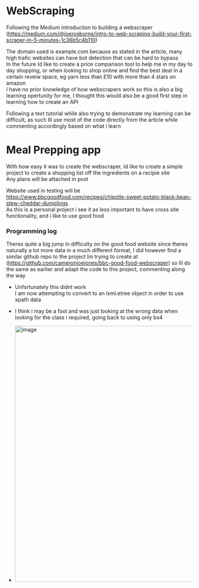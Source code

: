 # WebScraping
Following the Medium introduction to building a webscraper (https://medium.com/@joerosborne/intro-to-web-scraping-build-your-first-scraper-in-5-minutes-1c36b5c4b110)

The domain used is example.com because as stated in the article, many high trafic websites can have bot detection that can be hard to bypass  
In the future Id like to create a price comparison tool to help me in my day to day shopping, or when looking to shop online and find the best deal in a certain reveiw space, eg yarn less than £10 with more than 4 stars on amazon  
I have no prior knowledge of how webscrapers work so this is also a big learning opertunity for me, I thought this would also be a good first step in learning how to create an API  

Following a text tutorial while also trying to demonstrate my learning can be difficult, as such Ill use most of the code directly from the article while commenting accordingly based on what i learn  


# Meal Prepping app

With how easy it was to create the webscraper, Id like to create a simple project to create a shopping list off the ingredients on a recipie site  
Any plans will be attached in post  

Website used in testing will be https://www.bbcgoodfood.com/recipes/chipotle-sweet-potato-black-bean-stew-cheddar-dumplings  
As this is a personal project i see it as less important to have cross site functionality, and i like to use good food

### Programming log
Theres quite a big jump in difficulty on the good food website since theres naturally a lot more data in a much different format, I did however find a similar github repo to the project Im trying to create at (https://github.com/cameronjoejones/bbc-good-food-webscraper) so Ill do the same as earlier and adapt the code to this project, commenting along the way  
- Unfortunately this didnt work  
I am now attempting to convert to an lxml.etree object in order to use xpath data
- I think i may be a fool and was just looking at the wrong data when looking for the class i required, going back to using only bs4

- <img width="1292" height="691" alt="image" src="https://github.com/user-attachments/assets/0df9c3c5-c7cc-44db-8517-bcb2ff5c3b40" />
